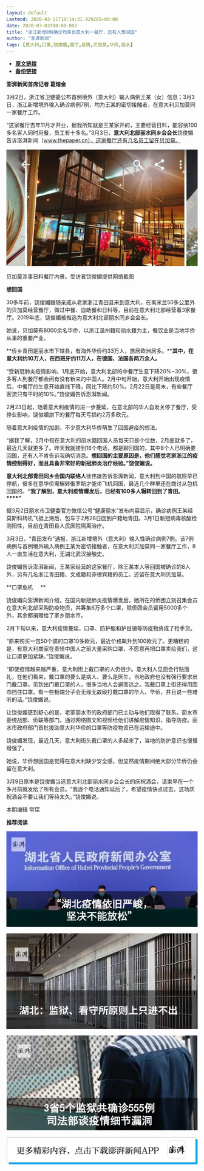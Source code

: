 ```yaml
---
layout: default
Lastmod: 2020-03-11T18:14:31.929265+00:00
date: 2020-03-03T00:00:00Z
title: "浙江新增8例确诊均来自意大利一餐厅，还有人想回国"
author: "澎湃新闻"
tags: [意大利,口罩,饶俊媚,餐厅,疫情,贝加莫,华侨,丽水]
---
```


* [**原文链接**](https://mp.weixin.qq.com/s/Sh0M7hDfACHNe1t4fr2ZPw)
* [**备份链接**](http://archive.today/8EnQm)


**澎湃新闻首席记者 葛熔金**

  

3月2日，浙江省卫健委公布首例境外（意大利）输入病例王某（女）信息；3月3日，浙江新增境外输入确诊病例7例，均为王某的密切接触者，在意大利贝加莫同一家餐厅工作。

  

“这家餐厅去年11月才开业，据我所知就是王某家开的，主要经营日料，能容纳100多名客人同时用餐，员工有十多名。”3月3日，**意大利北部丽水同乡会会长**饶俊媚告诉澎湃新闻（www.thepaper.cn），这家餐厅还有几名员工留在贝加莫。

  

![](/images/post/75fb040879bcca5519ac13d2dead694a.jpg)

贝加莫涉事日料餐厅内景。受访者饶俊媚提供网络截图

  
**想回国**

30多年前，饶俊媚跟随亲戚从老家浙江青田县来到意大利，在离米兰50多公里外的贝加莫经营餐厅，做过中餐、自助餐和日料等，目前在意大利北部经营着3家餐厅。2019年底，饶俊媚被推选为意大利北部丽水同乡会会长。

  

她说，贝加莫有8000余名华侨，以浙江温州籍和丽水籍为主，餐饮业是当地华侨从事的重要产业。

  
**侨乡青田是丽水市下辖县，有海外华侨约33万人，旅居欧洲居多。****其中，在意大利约10万人，在西班牙约11万人，在德国、法国各两万余人。**

“受新冠肺炎疫情影响，1月底开始，意大利北部的中餐厅生意下降20%~30%，很多客人到餐厅都会问有没有新来的中国人。2月中旬开始，意大利开始出现疫情后，中餐厅的生意开始直线下降，同比下降约50%。2月22日是周末，有些餐厅客流只有平时的10%。”饶俊媚告诉澎湃新闻。

  

2月23日起，随着意大利疫情的进一步蔓延，在意北部的华人自发关停了餐厅，受停业影响，饶俊媚旗下的餐厅每天亏损约2万多欧元。

  
随着意大利疫情的加剧，不少意大利华侨萌生了回国避疫的想法。

  

“据我了解，2月中旬在意大利的丽水籍回国人员每天只是个位数，2月底就多了，最近几天就更多了。昨天我就接到16个电话，都是聊回国的，其中8个人已明确要回国，还有人不肯告诉我确切消息。**想回国的主要原因是，他们感觉老家浙江的疫情控制得好，而且具备非常好的新冠肺炎治疗经验。”饶俊媚说。**

  

**意大利北部青田同乡会国内联络人**徐伟雄告诉澎湃新闻，意大利到中国的航班早已停航，很多在意华侨需辗转俄罗斯才能坐飞机回国，最近几个群里还在商讨从包机回国的。**“我了解到，意大利疫情爆发后，已经有100多人辗转回到了青田。****”**

  
据3月2日丽水市卫健委官方微信公号“健康丽水”发布内容显示，确诊病例王某经莫斯科转机飞抵上海后，包车于2月28日回到户籍地青田。3月1日新冠病毒核酸检测阳性，目前在青田县人民医院隔离治疗。

  
3月3日，“青田发布”通报，浙江新增境外（意大利）输入性确诊病例7例。该7例病例与首例境外输入病例王某为密切接触者，在意大利贝加莫同一家餐厅工作，8人一直生活在意大利，无湖北武汉接触史。

  

饶俊媚告诉澎湃新闻，王某家经营的这家餐厅，除王某本人等回国被确诊的8人外，另有几名浙江青田籍、文成籍和菲律宾籍的员工，还留在意大利贝加莫。

  

**口罩危机     **

  

饶俊媚向澎湃新闻介绍，在国内新冠肺炎疫情爆发后，她所在的侨团立刻召集会员在意大利北部采购防疫物资，共筹集6万多个口罩，除侨团会员留用5000多个外，其余都捐赠给了家乡丽水市。

  

2月下旬以来，意大利疫情蔓延，口罩、防护服和护目镜等防疫物资成了抢手货。

  

“原来购买一包50个装的口罩10多欧元，最近价格飙升到100欧元了。更糟糕的是，有意大利商家在责怪中国人之前大量采购口罩，不愿意再把口罩卖给我们，这让口罩更加紧缺。”饶俊媚说。

  

“即使疫情越来越严重，意大利街上戴口罩的人仍很少。意大利人见面会行贴面礼，在他们看来，戴口罩的要么是病人、要么是医生，当地政府也没有强行要求出门戴口罩。见到出门戴口罩的人，很多当地人会避而远之。我戴口罩上街还得用围巾挡住口罩。有一些极端分子会无缘无故殴打戴口罩的华人、华侨，并且说一些难听的话。”饶俊媚说。

  

让饶俊媚感到舒心的是，老家丽水市的政府部门已主动与他们取得了联系。丽水市委统战部、侨联等部门，通过网络图文和视频给他们讲解疫情知识，指导防疫。丽水市政府部门首批援助意大利华侨的口罩等防疫物资已在运输途中。

  
饶俊媚发现，最近几天，意大利街头戴口罩的人多起来了，当地的防护意识也慢慢增强了。

  
她说，华侨想回国是觉得在意大利缺少安全感，但显然疫情期间绝大部分华侨仍会留在意大利。

  
3月9日原本是饶俊媚当选意大利北部丽水同乡会会长的庆祝酒会，请柬早在一个多月前就发给了所有会员。“我逐个电话通知延后了，希望疫情快点过去，这场庆祝酒会不要让我们等待太久。”饶俊媚说。

  

本期编辑 常琛  

  

**推荐阅读**

  

[![](/images/post/ca5e19311bd13de311a7bd93f8eba2a6.jpg)](http://mp.weixin.qq.com/s?__biz=MjM5MzI5NTU3MQ==&mid=2651595860&idx=1&sn=6ba0af6bd94c0e122c5136345e632e6a&chksm=bd61b9e88a1630fe7de2b6aaa4f1dd87bd77da795dbe23ce66c455460b4742d951812a8fad76&scene=21#wechat_redirect)

[![](/images/post/bfcdf769ac262801bec9b16cc6422555.jpg)](http://mp.weixin.qq.com/s?__biz=MjM5MzI5NTU3MQ==&mid=2651593304&idx=1&sn=671c6ca0c2dce031191827961bfc6acc&chksm=bd6187e48a160ef286888a28f152c27b9bee424aaf62b4785773dd82a50ef7da87681ec9c248&scene=21#wechat_redirect)

[![](/images/post/f1f712a41c833b925f580fc6afb6134e.jpg)](http://mp.weixin.qq.com/s?__biz=MjM5MzI5NTU3MQ==&mid=2651592190&idx=1&sn=1c71ea092657d170ce72634620c5075e&chksm=bd6188428a160154df3260c291a14142a49847bdfdfdbd7d54f39d69d080fcb8db503724ac4a&scene=21#wechat_redirect)

[![](/images/post/faa036129172f4ba4cb775ad946d1eff.jpg)](https://a.app.qq.com/o/simple.jsp?pkgname=com.wondertek.paper)

